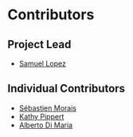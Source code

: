 # Contributors

## Project Lead

* [Samuel Lopez](https://github.com/Samuelopez-ansys)

## Individual Contributors

* [Sébastien Morais](https://github.com/SMoraisAnsys)
* [Kathy Pippert](https://github.com/PipKat)
* [Alberto Di Maria](https://github.com/Alberto-DM)
